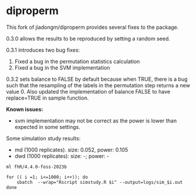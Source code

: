 # diproperm

This fork of jiadongm/diproperm provides several fixes to the package. 

0.3.0 allows the results to be reproduced by setting a random seed.

0.3.1 introduces two bug fixes:
1. Fixed a bug in the permutation statistics calculation 
2. Fixed a bug in the SVM implementation

0.3.2 sets balance to FALSE by default because when TRUE, there is a bug such that the resampling of the labels in the permutation step returns a new value 0. Also updated the implementation of balance FALSE to have replace=TRUE in sample function.

**Known issues:**
- svm implementation may not be correct as the power is lower than expected in some settings.


Some simulation study results:
- md  (1000 replicates). size: 0.052, power: 0.105
- dwd (1000 replicates): size: -; power: -

```{bash}
ml fhR/4.4.0-foss-2023b

for (( i =1; i<=1000; i++)); do
    sbatch  --wrap="Rscript simstudy.R $i" --output=logs/sim_$i.out 
done
```